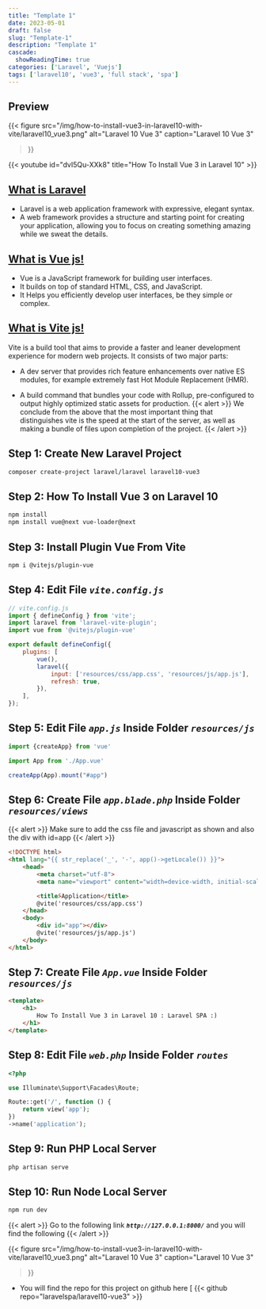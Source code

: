 ```yaml
---
title: "Template 1"
date: 2023-05-01
draft: false
slug: "Template-1"
description: "Template 1"
cascade:
  showReadingTime: true
categories: ['Laravel', 'Vuejs']
tags: ['laravel10', 'vue3', 'full stack', 'spa']
---
```

<!--adsense-->
## Preview
{{< figure
src="/img/how-to-install-vue3-in-laravel10-with-vite/laravel10_vue3.png"
alt="Laravel 10 Vue 3"
caption="Laravel 10 Vue 3"
>}}
<!--adsense-->
{{< youtube id="dvI5Qu-XXk8" title="How To Install Vue 3 in Laravel 10" >}}
## [What is Laravel](https://laravel.com/docs/10.x#meet-laravel)
- Laravel is a web application framework with expressive, elegant syntax.
- A web framework provides a structure and starting point for creating your application, allowing you to focus on creating something amazing while we sweat the details.

<!--adsense-->
## [What is Vue js!](https://vuejs.org/guide/introduction.html)
- Vue is a JavaScript framework for building user interfaces.
- It builds on top of standard HTML, CSS, and JavaScript.
- It Helps you efficiently develop user interfaces, be they simple or complex.


## [What is Vite js!](https://vitejs.dev/guide/why.html)
Vite is a build tool that aims to provide a faster and leaner development experience for modern web projects. It consists of two major parts:
- A dev server that provides rich feature enhancements over native ES modules, for example extremely fast Hot Module Replacement (HMR).

- A build command that bundles your code with Rollup, pre-configured to output highly optimized static assets for production.
{{< alert >}}
We conclude from the above that the most important thing that distinguishes vite is the speed at the start of the server, as well as making a bundle of files upon completion of the project.
{{< /alert >}}


## Step 1: Create New Laravel Project
```bash
composer create-project laravel/laravel laravel10-vue3
```

## Step 2: How To Install Vue 3 on Laravel 10
```bash
npm install
npm install vue@next vue-loader@next
```
## Step 3: Install Plugin Vue From Vite
```bash
npm i @vitejs/plugin-vue
```

## Step 4: Edit File ***`vite.config.js`***
```js {hl_lines=["4", "8"]}
// vite.config.js
import { defineConfig } from 'vite';
import laravel from 'laravel-vite-plugin';
import vue from '@vitejs/plugin-vue'

export default defineConfig({
    plugins: [
        vue(),
        laravel({
            input: ['resources/css/app.css', 'resources/js/app.js'],
            refresh: true,
        }),
    ],
});
```

## Step 5: Edit File ***`app.js`*** Inside Folder ***`resources/js`***
```js
import {createApp} from 'vue'

import App from './App.vue'

createApp(App).mount("#app")
```

## Step 6: Create File ***`app.blade.php`*** Inside Folder ***`resources/views`***
{{< alert >}}
Make sure to add the css file and javascript as shown and also the div with id=app
{{< /alert >}}
```HTML {hl_lines=["8", "11-12"]}
<!DOCTYPE html>
<html lang="{{ str_replace('_', '-', app()->getLocale()) }}">
    <head>
        <meta charset="utf-8">
        <meta name="viewport" content="width=device-width, initial-scale=1">

        <title>ًApplication</title>
        @vite('resources/css/app.css')
    </head>
    <body>
        <div id="app"></div>
        @vite('resources/js/app.js')
    </body>
</html>
```

## Step 7: Create File ***`App.vue`*** Inside Folder ***`resources/js`***
```HTML
<template>
    <h1>
        How To Install Vue 3 in Laravel 10 : Laravel SPA :)
    </h1>
</template>
```


## Step 8: Edit File ***`web.php`*** Inside Folder ***`routes`***
```PHP
<?php

use Illuminate\Support\Facades\Route;

Route::get('/', function () {
    return view('app');
})
->name('application');
```


## Step 9: Run PHP Local Server
```bash
php artisan serve
```

## Step 10: Run Node Local Server 
```bash
npm run dev
```
{{< alert >}}
Go to the following link ***`http://127.0.0.1:8000/`*** and you will find the following
{{< /alert >}}

{{< figure
src="/img/how-to-install-vue3-in-laravel10-with-vite/laravel10_vue3.png"
alt="Laravel 10 Vue 3"
caption="Laravel 10 Vue 3"
>}}

- You will find the repo for this project on github here [
{{< github repo="laravelspa/laravel10-vue3" >}}
